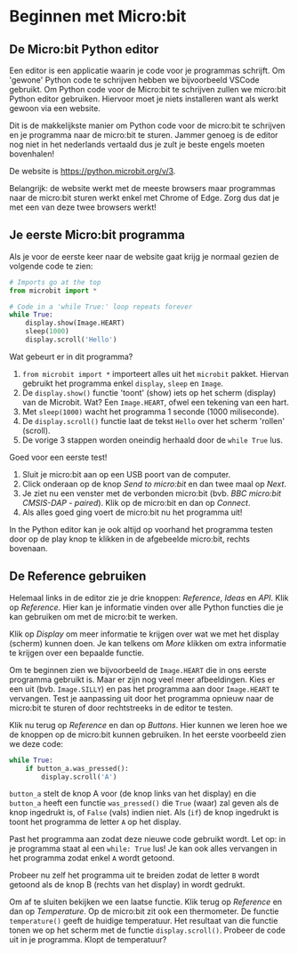 # Beginnen met Micro:bit

## De Micro:bit Python editor

Een editor is een applicatie waarin je code voor je programmas schrijft. Om 'gewone' Python code te schrijven hebben we bijvoorbeeld VSCode gebruikt. Om Python code voor de Micro:bit te schrijven zullen we micro:bit Python editor gebruiken. Hiervoor moet je niets installeren want als werkt gewoon via een website.

Dit is de makkelijkste manier om Python code voor de micro:bit te schrijven en je programma naar de micro:bit te sturen. Jammer genoeg is de editor nog niet in het nederlands vertaald dus je zult je beste engels moeten bovenhalen!

De website is https://python.microbit.org/v/3.

Belangrijk: de website werkt met de meeste browsers maar programmas naar de micro:bit sturen werkt enkel met Chrome of Edge. Zorg dus dat je met een van deze twee browsers werkt!

## Je eerste Micro:bit programma

Als je voor de eerste keer naar de website gaat krijg je normaal gezien de volgende code te zien:

```python
# Imports go at the top
from microbit import *

# Code in a 'while True:' loop repeats forever
while True:
    display.show(Image.HEART)
    sleep(1000)
    display.scroll('Hello')
```

Wat gebeurt er in dit programma?
1. `from microbit import *` importeert alles uit het `microbit` pakket. Hiervan gebruikt het programma enkel `display`, `sleep` en `Image`.
2. De `display.show()` functie 'toont' (show) iets op het scherm (display) van de Microbit. Wat? Een `Image.HEART`, ofwel een tekening van een hart.
3. Met `sleep(1000)` wacht het programma 1 seconde (1000 miliseconde).
4. De `display.scroll()` functie laat de tekst `Hello` over het scherm 'rollen' (scroll).
5. De vorige 3 stappen worden oneindig herhaald door de `while True` lus.

Goed voor een eerste test!
1. Sluit je micro:bit aan op een USB poort van de computer.
2. Click onderaan op de knop _Send to micro:bit_ en dan twee maal op _Next_.
3. Je ziet nu een venster met de verbonden micro:bit (bvb. _BBC micro:bit CMSIS-DAP - paired_). Klik op de micro:bit en dan op _Connect_.
4. Als alles goed ging voert de micro:bit nu het programma uit!

In the Python editor kan je ook altijd op voorhand het programma testen door op de play knop te klikken in de afgebeelde micro:bit, rechts bovenaan.

## De Reference gebruiken

Helemaal links in de editor zie je drie knoppen: _Reference_, _Ideas_ en _API_. Klik op _Reference_. Hier kan je informatie vinden over alle Python functies die je kan gebruiken om met de micro:bit te werken.

Klik op _Display_ om meer informatie te krijgen over wat we met het display (scherm) kunnen doen. Je kan telkens om _More_ klikken om extra informatie te krijgen over een bepaalde functie.

Om te beginnen zien we bijvoorbeeld de `Image.HEART` die in ons eerste programma gebruikt is. Maar er zijn nog veel meer afbeeldingen. Kies er een uit (bvb. `Image.SILLY`) en pas het programma aan door `Image.HEART` te vervangen. Test je aanpassing uit door het programma opnieuw naar de micro:bit te sturen of door rechtstreeks in de editor te testen.

Klik nu terug op _Reference_ en dan op _Buttons_. Hier kunnen we leren hoe we de knoppen op de micro:bit kunnen gebruiken. In het eerste voorbeeld zien we deze code:

```python
while True:
    if button_a.was_pressed():
        display.scroll('A')
```

`button_a` stelt de knop A voor (de knop links van het display) en die `button_a` heeft een functie `was_pressed()` die `True` (waar) zal geven als de knop ingedrukt is, of `False` (vals) indien niet. Als (`if`) de knop ingedrukt is toont het programma de letter `A` op het display.

Past het programma aan zodat deze nieuwe code gebruikt wordt. Let op: in je programma staat al een `while: True` lus! Je kan ook alles vervangen in het programma zodat enkel `A` wordt getoond.

Probeer nu zelf het programma uit te breiden zodat de letter `B` wordt getoond als de knop B (rechts van het display) in wordt gedrukt.

Om af te sluiten bekijken we een laatse functie. Klik terug op _Reference_ en dan op _Temperature_. Op de micro:bit zit ook een thermometer. De functie `temperature()` geeft de huidige temperatuur. Het resultaat van die functie tonen we op het scherm met de functie `display.scroll()`. Probeer de code uit in je programma. Klopt de temperatuur?

